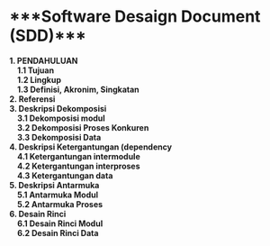 <h1>***Software Desaign Document (SDD)***</h1>
<b>1. PENDAHULUAN</b><br>
&emsp;<b>1.1 Tujuan</b><br>
&emsp;<b>1.2 Lingkup</b><br>
&emsp;<b>1.3 Definisi, Akronim, Singkatan</b><br>
<b>2. Referensi</b><br>
<b>3. Deskripsi Dekomposisi</b><br>
&emsp;<b>3.1 Dekomposisi modul</b><br>
&emsp;<b>3.2 Dekomposisi Proses Konkuren</b><br>
&emsp;<b>3.3 Dekomposisi Data</b><br>
<b>4. Deskripsi Ketergantungan (dependency</b><br>
&emsp;<b>4.1 Ketergantungan intermodule</b><br>
&emsp;<b>4.2 Ketergantungan interproses</b><br>
&emsp;<b>4.3 Ketergantungan data</b><br>
<b>5. Deskripsi Antarmuka</b><br>
&emsp;<b>5.1 Antarmuka Modul</b><br>
&emsp;<b>5.2 Antarmuka Proses</b><br>
<b>6. Desain Rinci</b><br>
&emsp;<b>6.1 Desain Rinci Modul</b><br>
&emsp;<b>6.2 Desain Rinci Data</b><br>


